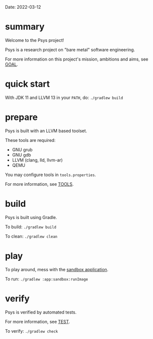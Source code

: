 Date: 2022-03-12

# summary

Welcome to the Psys project!

Psys is a research project on "bare metal" software engineering.

For more information on this project's mission, ambitions and aims, see [GOAL](doc/GOAL.md).

# quick start

With JDK 11 and LLVM 13 in your `PATH`, do: `./gradlew build`

# prepare

Psys is built with an LLVM based toolset.

These tools are required:

- GNU grub
- GNU gdb
- LLVM (clang, lld, llvm-ar)
- QEMU

You may configure tools in `tools.properties`.

For more information, see [TOOLS](doc/TOOLS.md).

# build

Psys is built using Gradle.

To build: `./gradlew build`

To clean: `./gradlew clean`

# play

To play around, mess with the [sandbox application](app/sandbox).

To run: `./gradlew :app:sandbox:runImage`

# verify

Psys is verified by automated tests.

For more information, see [TEST](doc/TEST.md).

To verify: `./gradlew check`
